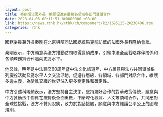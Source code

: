```yaml
---
layout: post
title: 秦剛晤法國外長　稱願促進各層級各領域各部門對話合作
date: 2023-04-06 00:11:51.000000000 +08:00
link: https://news.rthk.hk/rthk/ch/component/k2/1695125-20230406.htm
categories: rthk
---
```


國務委員兼外長秦剛在北京與陪同法國總統馬克龍訪華的法國外長科隆納會談。

秦剛表示，中方願意與法方推動訪問取得豐碩成果，引領中法全面戰略夥伴關係和各領域務實合作邁向更高水平。

他又說，明年是中法建交60周年暨中法文化旅遊年，中方願意與法方共同舉辦系列慶祝活動及高水平人文交流活動，促進各層級、各領域、各部門對話合作，維護多邊主義，為變亂交織的世界注入更多穩定性和確定性。

中方引述科隆納表示，法方堅持自主決策，堅持友好合作的對華政策傳統，願意與中方推動法中關係在疫情後全面重啟，不斷深化經貿、人文等領域合作，共同應對全球性挑戰，法方不贊同脫鉤，致力於對話接觸，願意與中方維護公平公正的國際規則。
